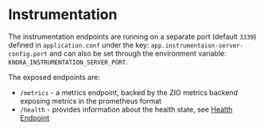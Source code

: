 # Instrumentation

The instrumentation endpoints are running on a separate port (default `3339`)
defined in `application.conf` under the key: `app.instrumentaion-server-config.port`
and can also be set through the environment variable: `KNORA_INSTRUMENTATION_SERVER_PORT`.

The exposed endpoints are:

- `/metrics` - a metrics endpoint, backed by the ZIO metrics backend exposing metrics in the prometheus format
- `/health` - provides information about the health state, see [Health Endpoint](./health.md)
